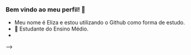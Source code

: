 ### Bem vindo ao meu perfil! 👋

- Meu nome é Eliza e estou utilizando o Github como forma de estudo.
- 🌱 Estudante do Ensino Médio.
- 
-->
